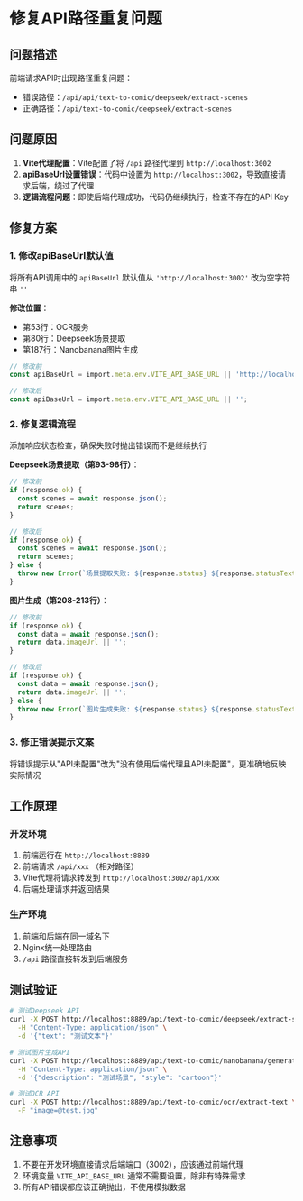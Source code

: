 # 修复API路径重复问题

## 问题描述
前端请求API时出现路径重复问题：
- 错误路径：`/api/api/text-to-comic/deepseek/extract-scenes`
- 正确路径：`/api/text-to-comic/deepseek/extract-scenes`

## 问题原因
1. **Vite代理配置**：Vite配置了将 `/api` 路径代理到 `http://localhost:3002`
2. **apiBaseUrl设置错误**：代码中设置为 `http://localhost:3002`，导致直接请求后端，绕过了代理
3. **逻辑流程问题**：即使后端代理成功，代码仍继续执行，检查不存在的API Key

## 修复方案

### 1. 修改apiBaseUrl默认值
将所有API调用中的 `apiBaseUrl` 默认值从 `'http://localhost:3002'` 改为空字符串 `''`

**修改位置**：
- 第53行：OCR服务
- 第80行：Deepseek场景提取
- 第187行：Nanobanana图片生成

```typescript
// 修改前
const apiBaseUrl = import.meta.env.VITE_API_BASE_URL || 'http://localhost:3002';

// 修改后
const apiBaseUrl = import.meta.env.VITE_API_BASE_URL || '';
```

### 2. 修复逻辑流程
添加响应状态检查，确保失败时抛出错误而不是继续执行

**Deepseek场景提取（第93-98行）**：
```typescript
// 修改前
if (response.ok) {
  const scenes = await response.json();
  return scenes;
}

// 修改后
if (response.ok) {
  const scenes = await response.json();
  return scenes;
} else {
  throw new Error(`场景提取失败: ${response.status} ${response.statusText}`);
}
```

**图片生成（第208-213行）**：
```typescript
// 修改前
if (response.ok) {
  const data = await response.json();
  return data.imageUrl || '';
}

// 修改后
if (response.ok) {
  const data = await response.json();
  return data.imageUrl || '';
} else {
  throw new Error(`图片生成失败: ${response.status} ${response.statusText}`);
}
```

### 3. 修正错误提示文案
将错误提示从"API未配置"改为"没有使用后端代理且API未配置"，更准确地反映实际情况

## 工作原理

### 开发环境
1. 前端运行在 `http://localhost:8889`
2. 前端请求 `/api/xxx` （相对路径）
3. Vite代理将请求转发到 `http://localhost:3002/api/xxx`
4. 后端处理请求并返回结果

### 生产环境
1. 前端和后端在同一域名下
2. Nginx统一处理路由
3. `/api` 路径直接转发到后端服务

## 测试验证

```bash
# 测试Deepseek API
curl -X POST http://localhost:8889/api/text-to-comic/deepseek/extract-scenes \
  -H "Content-Type: application/json" \
  -d '{"text": "测试文本"}'

# 测试图片生成API  
curl -X POST http://localhost:8889/api/text-to-comic/nanobanana/generate-comic \
  -H "Content-Type: application/json" \
  -d '{"description": "测试场景", "style": "cartoon"}'

# 测试OCR API
curl -X POST http://localhost:8889/api/text-to-comic/ocr/extract-text \
  -F "image=@test.jpg"
```

## 注意事项
1. 不要在开发环境直接请求后端端口（3002），应该通过前端代理
2. 环境变量 `VITE_API_BASE_URL` 通常不需要设置，除非有特殊需求
3. 所有API错误都应该正确抛出，不使用模拟数据
